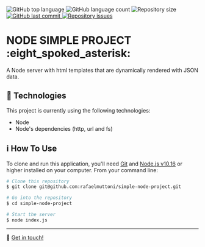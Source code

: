 <p>
  <img alt="GitHub top language" src="https://img.shields.io/github/languages/top/rafaelmuttoni/simple-node-project.svg">

  <img alt="GitHub language count" src="https://img.shields.io/github/languages/count/rafaelmuttoni/simple-node-project.svg">

  <img alt="Repository size" src="https://img.shields.io/github/repo-size/rafaelmuttoni/simple-node-project.svg">

  <a href="https://github.com/rafaelmuttoni/simple-node-project/commits/master">
    <img alt="GitHub last commit" src="https://img.shields.io/github/last-commit/rafaelmuttoni/simple-node-project.svg">
  </a>

  <a href="https://github.com/rafaelmuttoni/simple-node-project/issues">
    <img alt="Repository issues" src="https://img.shields.io/github/issues/rafaelmuttoni/simple-node-project.svg">
  </a>
</p>

<h1>
  NODE SIMPLE PROJECT :eight_spoked_asterisk:
</h1>

<p>A Node server with html templates that are dynamically rendered with JSON data.</p>

## :rocket: Technologies

This project is currently using the following technologies:

- Node
- Node's dependencies (http, url and fs)

## :information_source: How To Use

To clone and run this application, you'll need [Git](https://git-scm.com) and [Node.js v10.16](https://nodejs.org/) or higher installed on your computer. From your command line:

```bash
# Clone this repository
$ git clone git@github.com:rafaelmuttoni/simple-node-project.git

# Go into the repository
$ cd simple-node-project

# Start the server
$ node index.js
```

---

:wave: [Get in touch!](https://www.linkedin.com/in/rafaelmuttoni/)
